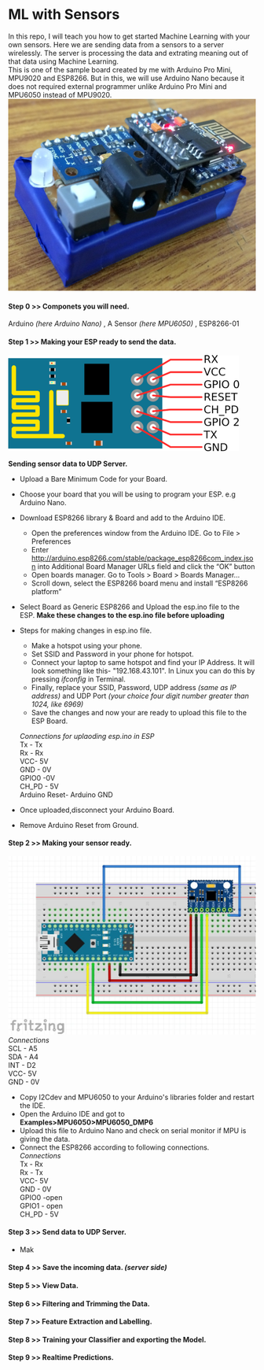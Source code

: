 # ML with Sensors
In this repo, I will teach you how to get started Machine Learning with your own sensors. Here we are sending data from a sensors to a server wirelessly. The server is processing the data and extrating meaning out of that data using Machine Learning.  
This is one of the sample board created by me with Arduino Pro Mini, MPU9020 and ESP8266. But in this, we will use Arduino Nano because it does not required external programmer unlike Arduino Pro Mini and MPU6050 instead of MPU9020.  
![alt text](https://github.com/ashok2811/mlwithsensors/blob/master/IMG_2694.JPG)
####  Step 0 >> Componets you will need.  
Arduino *(here Arduino Nano)* , A Sensor *(here MPU6050)* , ESP8266-01
####  Step 1 >> Making your ESP ready to send the data. 
![alt text](https://github.com/ashok2811/mlwithsensors/blob/master/esp8266-5.png)

**Sending sensor data to UDP Server.**
* Upload a Bare Minimum Code for your Board.    
* Choose your board that you will be using to program your ESP. e.g Arduino Nano.  
* Download ESP8266 library & Board and add to the Arduino IDE.  
  * Open the preferences window from the Arduino IDE. Go to File > Preferences  
  * Enter http://arduino.esp8266.com/stable/package_esp8266com_index.json into Additional Board Manager URLs field and click the “OK” button  
  * Open boards manager. Go to Tools > Board > Boards Manager…  
  * Scroll down, select the ESP8266 board menu and install “ESP8266 platform”
* Select Board as Generic ESP8266 and Upload the esp.ino file to the ESP. **Make these changes to the esp.ino file before uploading** 
* Steps for making changes in esp.ino file.  
  * Make a hotspot using your phone. 
  * Set SSID and Password in your phone for hotspot.
  * Connect your laptop to same hotspot and find your IP Address. It will look something like this- "192.168.43.101". In Linux you can do this by pressing *ifconfig* in Terminal.
  * Finally, replace your SSID, Password, UDP address *(same as IP address)* and UDP Port *(your choice four digit number greater than 1024, like 6969)*
  * Save the changes and now your are ready to upload this file to the ESP Board.  
  
  *Connections for uplaoding esp.ino in ESP*    
    Tx - Tx  
    Rx - Rx  
    VCC- 5V  
    GND - 0V   
    GPIO0 -0V  
    CH_PD - 5V    
    Arduino Reset- Arduino GND   

* Once uploaded,disconnect your Arduino Board.  

* Remove Arduino Reset from Ground.  

####  Step 2 >> Making your sensor ready.   
![alt text](https://github.com/ashok2811/mlwithsensors/blob/master/mpu_nan0.jpg)  
*Connections*   
 SCL - A5  
 SDA - A4  
 INT - D2  
 VCC- 5V  
 GND - 0V 
 
 * Copy I2Cdev and MPU6050 to your Arduino's libraries folder and restart the IDE.  
 * Open the Arduino IDE and got to **Examples>MPU6050>MPU6050_DMP6**
 * Upload this file to Arduino Nano and check on serial monitor if MPU is giving the data.
 * Connect the ESP8266 according to following connections.  
 *Connections*   
 Tx - Rx  
 Rx - Tx  
 VCC- 5V  
 GND - 0V   
 GPIO0 -open  
 GPIO1 - open  
 CH_PD - 5V    

####  Step 3 >> Send data to UDP Server.  
* Mak


####  Step 4 >> Save the incoming data. *(server side)*  

####  Step 5 >> View Data.  

####  Step 6 >> Filtering and Trimming the Data.  

####  Step 7 >> Feature Extraction and Labelling.  

####  Step 8 >> Training your Classifier and exporting the Model.  

####  Step 9 >> Realtime Predictions.  



